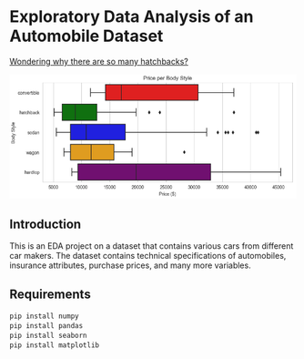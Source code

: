 # Exploratory Data Analysis of an Automobile Dataset

[Wondering why there are so many hatchbacks?](https://github.com/fortune-ncube/automobile_eda/blob/main/EDA%20Pictures/Price_Body%20Style.png)

![Wondering why there are so many hatchbacks?](https://github.com/fortune-ncube/automobile_eda/blob/main/EDA%20Pictures/Price_Body%20Style.png)

## Introduction
This is an EDA project on a dataset that contains various cars from different car makers. 
The dataset contains technical specifications of automobiles, insurance attributes, purchase prices, and many more variables.

## Requirements
```bash
pip install numpy
pip install pandas
pip install seaborn
pip install matplotlib
```
